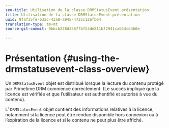 ```yaml
---
seo-title: Utilisation de la classe DRMStatusEvent présentation
title: Utilisation de la classe DRMStatusEvent présentation
uuid: 9faf35fe-63ac-43a8-a945-4735c12efb04
translation-type: tm+mt
source-git-commit: 9bbcb228d3367fbf53de811bf2941ca653ce3b0e

---
```



# Présentation {#using-the-drmstatusevent-class-overview}

Un `DRMStatusEvent` objet est distribué lorsque la lecture du contenu protégé par Primetime DRM commence correctement. (Le succès implique que la licence est vérifiée et que l’utilisateur est authentifié et autorisé à vue du contenu).

L’ `DRMStatusEvent` objet contient des informations relatives à la licence, notamment si la licence peut être rendue disponible hors connexion ou à l’expiration de la licence et si le contenu ne peut plus être affiché.
